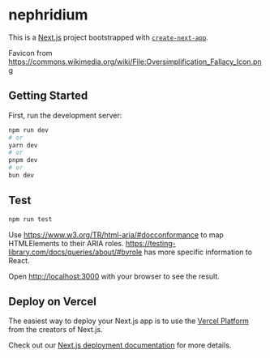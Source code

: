# nephridium

This is a [Next.js](https://nextjs.org/) project bootstrapped with [`create-next-app`](https://github.com/vercel/next.js/tree/canary/packages/create-next-app).

Favicon from https://commons.wikimedia.org/wiki/File:Oversimplification_Fallacy_Icon.png

## Getting Started

First, run the development server:

```bash
npm run dev
# or
yarn dev
# or
pnpm dev
# or
bun dev
```

## Test

```bash
npm run test
```

Use https://www.w3.org/TR/html-aria/#docconformance to map HTMLElements to their ARIA roles.
https://testing-library.com/docs/queries/about/#byrole has more specific information to React.

Open [http://localhost:3000](http://localhost:3000) with your browser to see the result.

## Deploy on Vercel

The easiest way to deploy your Next.js app is to use the [Vercel Platform](https://vercel.com/new?utm_medium=default-template&filter=next.js&utm_source=create-next-app&utm_campaign=create-next-app-readme) from the creators of Next.js.

Check out our [Next.js deployment documentation](https://nextjs.org/docs/deployment) for more details.
